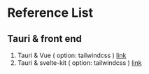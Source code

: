# Reference List

## Tauri & front end
1. Tauri & Vue ( option: tailwindcss ) [link](tauri/vue/README.md)
1. Tauri & svelte-kit ( option: tailwindcss ) [link](tauri/svelte/README.md)